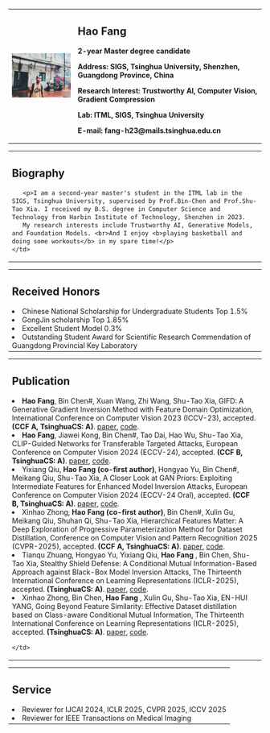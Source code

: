 
<table class="imgtable">
  <tr>
    <td width="26%">
      <img src="/IMG_2013(20221209-204634).JPG" width="100%">
    </td>
    <td width="74%">
      <h2>Hao Fang</h2>
      <p><b>2-year Master degree candidate</b></p>
      <p><b>Address: SIGS, Tsinghua University, Shenzhen, Guangdong Province, China</b></p>
      <p><b>Research Interest: Trustworthy AI, Computer Vision, Gradient Compression</b></p>
      <p><b>Lab: ITML, SIGS, Tsinghua University</b></p>
      <p><b>E-mail: fang-h23@mails.tsinghua.edu.cn</b></p>
<!--       <p><b>[<a href="" target="_blank">Google Scholar</a>] [<a href="https://github.com/ffhInJyc" target="_blank">GitHub</a>] [<a href="" target="_blank">Semantic Scholar</a>]</b></p> -->
    </td>
  </tr>
</table>

<table class="imgtable">
  <tr>
    <td width="100%">
      <h2>Biography</h2>

       <p>I am a second-year master's student in the ITML lab in the SIGS, Tsinghua University, supervised by Prof.Bin-Chen and Prof.Shu-Tao Xia. I received my B.S. degree in Computer Science and Technology from Harbin Institute of Technology, Shenzhen in 2023.  
       My research interests include Trustworthy AI, Generative Models, and Foundation Models. <br>And I enjoy <b>playing basketball and doing some workouts</b> in my spare time!</p>
    </td>
  </tr>
</table>


<table class="imgtable">
  <tr>
    <td width="100%">
      <h2>Received Honors</h2>
<li>Chinese National Scholarship for Undergraduate Students Top 1.5%</li>
<!-- <li>First class scholarship * 3 Top 5% </li> -->
<li>GongJin scholarship Top 1.85%</li>
<!-- <li>Fang Binxing Scholarship</li> -->
<li>Excellent Student Model 0.3%</li>
<li>Outstanding Student Award for Scientific Research Commendation of Guangdong Provincial Key Laboratory</li>
<!-- <li>Provincial First Prize in the Blue Bridge Cup Program Competition</li> -->
<!-- <li>The second prize of the 17th National University Student Smart Car Competition in China Southern District</li> -->
    </td>
  </tr>
</table>

<table class="imgtable">
  <tr>
    <td width="100%">
      <h2>Publication</h2>
      <li><b>Hao Fang</b>, Bin Chen#, Xuan Wang, Zhi Wang, Shu-Tao Xia, GIFD: A Generative Gradient Inversion Method with Feature Domain Optimization, International Conference on Computer Vision 2023 (ICCV-23), accepted. <b>(CCF A, TsinghuaCS: A)</b>.  <a href='https://github.com/ffhibnese/GIFD(https://arxiv.org/abs/2308.04699)'>paper</a>, <a href='https://github.com/ffhibnese/GIFD'>code</a>. </li>
      <li><b>Hao Fang</b>, Jiawei Kong, Bin Chen#, Tao Dai, Hao Wu, Shu-Tao Xia, CLIP-Guided Networks for Transferable Targeted Attacks, European Conference on Computer Vision 2024 (ECCV-24), accepted. <b>(CCF B, TsinghuaCS: A)</b>.  <a href='[https://github.com/ffhibnese/GIFD(https://arxiv.org/abs/2308.04699)](http://arxiv.org/abs/2407.10179)'>paper</a>, <a href='[https://github.com/ffhibnese/GIFD](https://github.com/ffhibnese/CGNC_Targeted_Adversarial_Attacks)'>code</a>. </li>
      <li>Yixiang Qiu,<b> Hao Fang (co-first author)</b>, Hongyao Yu, Bin Chen#, Meikang Qiu, Shu-Tao Xia, A Closer Look at GAN Priors: Exploiting Intermediate Features for Enhanced Model Inversion Attacks, European Conference on Computer Vision 2024 (ECCV-24 Oral), accepted. <b>(CCF B, TsinghuaCS: A)</b>.  <a href=''>paper</a>, <a href='https://github.com/final-solution/IF-GMI'>code</a>. </li>
      <li>Xinhao Zhong,<b> Hao Fang (co-first author)</b>, Bin Chen#, Xulin Gu, Meikang Qiu, Shuhan Qi, Shu-Tao Xia, Hierarchical Features Matter: A Deep Exploration of Progressive Parameterization Method for Dataset Distillation, Conference on Computer Vision and Pattern Recognition 2025 (CVPR-2025), accepted. <b>(CCF A, TsinghuaCS: A)</b>.  <a href=''>paper</a>, <a href='https://github.com/ndhg1213/H-PD'>code</a>. </li>
      <li>Tianqu Zhuang, Hongyao Yu, Yixiang Qiu, <b> Hao Fang </b>, Bin Chen, Shu-Tao Xia, Stealthy Shield Defense: A Conditional Mutual Information-Based Approach against Black-Box Model Inversion Attacks, The Thirteenth International Conference on Learning Representations (ICLR-2025), accepted. <b>(TsinghuaCS: A)</b>.  <a href=''>paper</a>, <a href=''>code</a>. </li>
       <li>Xinhao Zhong, Bin Chen, <b>Hao Fang </b>, Xulin Gu, Shu-Tao Xia, EN-HUI YANG, Going Beyond Feature Similarity: Effective Dataset distillation based on Class-aware Conditional Mutual Information, The Thirteenth International Conference on Learning Representations (ICLR-2025), accepted. <b>(TsinghuaCS: A)</b>.  <a href=''>paper</a>, <a href=''>code</a>. </li>
      

    </td>
  </tr>
</table>


<table class="imgtable">
  <tr>
    <td width="100%">
      <h2>Service</h2>
      <li>Reviewer for IJCAI 2024, ICLR 2025, CVPR 2025, ICCV 2025</li>
      <li>Reviewer for IEEE Transactions on Medical Imaging</li>
    </td>
  </tr>
</table>

